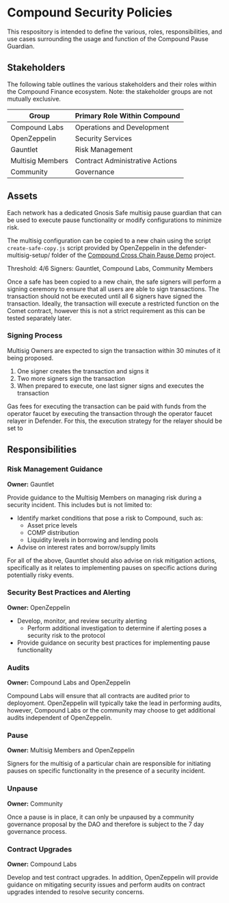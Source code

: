 # Compound Security Policies

This respository is intended to define the various, roles, responsibilities, and use cases surrounding the usage and function of the Compound Pause Guardian.

## Stakeholders

The following table outlines the various stakeholders and their roles within the Compound Finance ecosystem. Note: the stakeholder groups are not mutually exclusive.

| Group            | Primary Role Within Compound    |
| ---------------- | ------------------------------- |
| Compound Labs    | Operations and Development      |
| OpenZeppelin     | Security Services               |
| Gauntlet         | Risk Management                 |
| Multisig Members | Contract Administrative Actions |
| Community        | Governance                      |

## Assets

Each network has a dedicated Gnosis Safe multisig pause guardian that can be used to execute pause functionality or modify configurations to minimize risk.

The multisig configuration can be copied to a new chain using the script ```create-safe-copy.js``` script provided by OpenZeppelin in the defender-multisig-setup/ folder of the [Compound Cross Chain Pause Demo](https://github.com/OpenZeppelin/compound-cross-chain-pause-demo/tree/main/defender-multisig-setup) project.

Threshold: 4/6
Signers: Gauntlet, Compound Labs, Community Members

Once a safe has been copied to a new chain, the safe signers will perform a signing ceremony to ensure that all users are able to sign transactions. The transaction should not be executed until all 6 signers have signed the transaction. Ideally, the transaction will execute a restricted function on the Comet contract, however this is not a strict requirement as this can be tested separately later.

### Signing Process

Multisig Owners are expected to sign the transaction within 30 minutes of it being proposed.

 1. One signer creates the transaction and signs it
 2. Two more signers sign the transaction
 3. When prepared to execute, one last signer signs and executes the transaction

Gas fees for executing the transaction can be paid with funds from the operator faucet by executing the transaction through the operator faucet relayer in Defender. For this, the execution strategy for the relayer should be set to 

## Responsibilities

### Risk Management Guidance

**Owner:** Gauntlet

Provide guidance to the Multisig Members on managing risk during a security incident. This includes but is not limited to:
 - Identify market conditions that pose a risk to Compound, such as:
    - Asset price levels
    - COMP distribution
    - Liquidity levels in borrowing and lending pools
 - Advise on interest rates and borrow/supply limits

For all of the above, Gauntlet should also advise on risk mitigation actions, specifically as it relates to implementing pauses on specific actions during potentially risky events.

### Security Best Practices and Alerting

**Owner:** OpenZeppelin

 - Develop, monitor, and review security alerting
    - Perform additional investigation to determine if alerting poses a security risk to the protocol 
 - Provide guidance on security best practices for implementing pause functionality

### Audits

**Owner:** Compound Labs and OpenZeppelin

Compound Labs will ensure that all contracts are audited prior to deployoment. OpenZeppelin will typically take the lead in performing audits, however, Compound Labs or the community may choose to get additional audits independent of OpenZeppelin.

### Pause

**Owner:** Multisig Members and OpenZeppelin

Signers for the multisig of a particular chain are responsible for initiating pauses on specific functionality in the presence of a security incident.

### Unpause

**Owner:** Community

Once a pause is in place, it can only be unpaused by a community governance proposal by the DAO and therefore is subject to the 7 day governance process.

### Contract Upgrades

**Owner:** Compound Labs

Develop and test contract upgrades. In addition, OpenZeppelin will provide guidance on mitigating security issues and perform audits on contract upgrades intended to resolve security concerns.